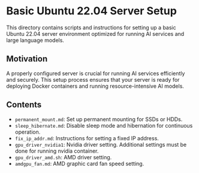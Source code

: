 # Basic Ubuntu 22.04 Server Setup

This directory contains scripts and instructions for setting up a basic Ubuntu 22.04 server environment optimized for running AI services and large language models.

## Motivation

A properly configured server is crucial for running AI services efficiently and securely. This setup process ensures that your server is ready for deploying Docker containers and running resource-intensive AI models.

## Contents

- `permanent_mount.md`: Set up permanent mounting for SSDs or HDDs.
- `sleep_hibernate.md`: Disable sleep mode and hibernation for continuous operation.
- `fix_ip_addr.md`: Instructions for setting a fixed IP address. 
- `gpu_driver_nvidia1`: Nvidia driver setting. Additional settings must be done for running nvidia container.
- `gpu_driver_amd.sh`: AMD driver setting.
- `amdgpu_fan.md`: AMD graphic card fan speed setting.
